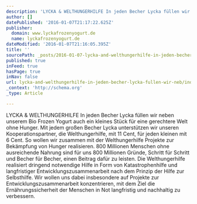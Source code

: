 ```yaml
---
description: 'LYCKA & WELTHUNGERHILFE In jeden Becher Lycka füllen wir neben unserem Bio Frozen Yogurt auch ein kleines Stück für eine gerechtere Welt ohne Hunger. Mit jedem '
author: []
datePublished: '2016-01-07T21:17:22.625Z'
publisher:
  domain: www.lyckafrozenyogurt.de
  name: lyckafrozenyogurt.de
dateModified: '2016-01-07T21:16:05.395Z'
title: ''
sourcePath: _posts/2016-01-07-lycka-and-welthungerhilfe-in-jeden-becher-lycka-fullen-wir-neb.md
published: true
inFeed: true
hasPage: true
inNav: false
url: lycka-and-welthungerhilfe-in-jeden-becher-lycka-fullen-wir-neb/index.html
_context: 'http://schema.org'
_type: Article

---
```

LYCKA & WELTHUNGERHILFE In jeden Becher Lycka füllen wir neben unserem Bio Frozen Yogurt auch ein kleines Stück für eine gerechtere Welt ohne Hunger. Mit jedem großen Becher Lycka unterstützen wir unseren Kooperationspartner, die Welthungerhilfe, mit 11 Cent, für jeden kleinen mit 6 Cent. So wollen wir zusammen mit der Welthungerhilfe Projekte zur Bekämpfung von Hunger realisieren. 800 Millionen Menschen ohne ausreichende Nahrung sind für uns 800 Millionen Gründe, Schritt für Schritt und Becher für Becher, einen Beitrag dafür zu leisten. Die Welthungerhilfe realisiert dringend notwendige Hilfe in Form von Katastrophenhilfe und langfristiger Entwicklungszusammenarbeit nach dem Prinzip der Hilfe zur Selbsthilfe. Wir wollen uns dabei insbesondere auf Projekte zur Entwicklungszusammenarbeit konzentrieren, mit dem Ziel die Ernährungssicherheit der Menschen in Not langfristig und nachhaltig zu verbessern.
